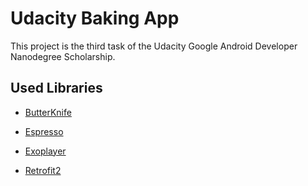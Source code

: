 # Udacity Baking App
This project is the third task of the Udacity Google Android Developer Nanodegree Scholarship.

## Used Libraries
* [ButterKnife](http://jakewharton.github.io/butterknife/)

* [Espresso](https://developer.android.com/training/testing/espresso/)

* [Exoplayer](https://github.com/google/ExoPlayer)

* [Retrofit2](http://square.github.io/retrofit/)
